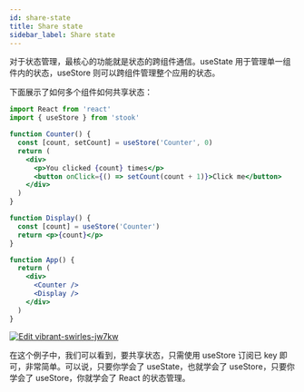 ```yaml
---
id: share-state
title: Share state
sidebar_label: Share state
---
```


对于状态管理，最核心的功能就是状态的跨组件通信。useState 用于管理单一组件内的状态，useStore 则可以跨组件管理整个应用的状态。

下面展示了如何多个组件如何共享状态：

```jsx
import React from 'react'
import { useStore } from 'stook'

function Counter() {
  const [count, setCount] = useStore('Counter', 0)
  return (
    <div>
      <p>You clicked {count} times</p>
      <button onClick={() => setCount(count + 1)}>Click me</button>
    </div>
  )
}

function Display() {
  const [count] = useStore('Counter')
  return <p>{count}</p>
}

function App() {
  return (
    <div>
      <Counter />
      <Display />
    </div>
  )
}
```

[![Edit vibrant-swirles-jw7kw](https://codesandbox.io/static/img/play-codesandbox.svg)](https://codesandbox.io/s/vibrant-swirles-jw7kw?fontsize=14&hidenavigation=1&theme=dark)

在这个例子中，我们可以看到，要共享状态，只需使用 useStore 订阅已 key 即可，非常简单。可以说，只要你学会了 useState，也就学会了 useStore，只要你学会了 useStore，你就学会了 React 的状态管理。
